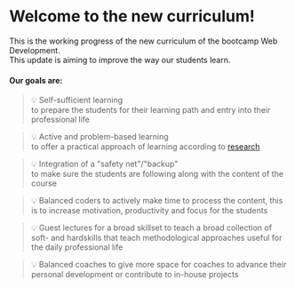 # Welcome to the new curriculum!
This is the working progress of the new curriculum of the bootcamp Web Development. <br>
This update is aiming to improve the way our students learn. <br>
#### Our goals are:


> 💡 Self-sufficient learning <br>
> to prepare the students for their learning path and entry into their professional life

> 💡 Active and problem-based learning <br>
> to offer a practical approach of learning according to [research](https://teaching.cornell.edu/teaching-resources/engaging-students/problem-based-learning)

> 💡 Integration of a "safety net"/"backup" <br>
> to make sure the students are following along with the content of the course 

> 💡 Balanced coders 
> to actively make time to process the content, this is to increase motivation, productivity and focus for the students

> 💡 Guest lectures for a broad skillset
> to teach a broad collection of soft- and hardskills that teach methodological approaches useful for the daily professional life

> 💡 Balanced coaches
> to give more space for coaches to advance their personal development or contribute to in-house projects
